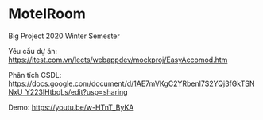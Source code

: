 # MotelRoom
Big Project
2020 Winter Semester

Yêu cầu dự án: https://itest.com.vn/lects/webappdev/mockproj/EasyAccomod.htm

Phân tích CSDL: https://docs.google.com/document/d/1AE7mVKgC2YRbenl7S2YQj3fGkTSNNxU_Y223lHtbqLs/edit?usp=sharing

Demo: https://youtu.be/w-HTnT_ByKA

